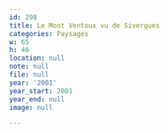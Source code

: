 ```yaml
---
id: 298
title: Le Mont Ventoux vu de Sivergues
categories: Paysages
w: 65
h: 46
location: null
note: null
file: null
year: '2001'
year_start: 2001
year_end: null
image: null

---
```

